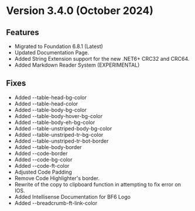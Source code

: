 # Version 3.4.0 (October 2024)
## Features
- Migrated to Foundation 6.8.1 (Latest)
- Updated Documentation Page.
- Added String Extension support for the new .NET6+ CRC32 and CRC64.
- Added Markdown Reader System (EXPERIMENTAL)


## Fixes
- Added --table-head-bg-color
- Added --table-head-color
- Added --table-body-bg-color
- Added --table-body-hover-bg-color
- Added --table-body-eh-bg-color
- Added --table-unstriped-body-bg-color
- Added --table-unstriped-tr-bg-color
- Added --table-unstriped-tr-bot-border
- Added --table-body-border
- Added --code-border
- Added --code-bg-color
- Added --code-ft-color
- Adjusted Code Padding
- Remove Code Highlighter's border.
- Rewrite of the copy to clipboard function in attempting to fix error on IOS.
- Added Intellisense Documentation for BF6 Logo
- Added --breadcrumb-ft-link-color
